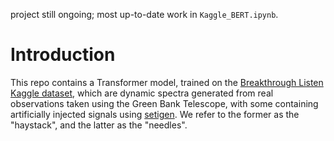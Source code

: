 project still ongoing; most up-to-date work in `Kaggle_BERT.ipynb`.

# Introduction

This repo contains a Transformer model, trained on the [Breakthrough Listen Kaggle dataset](https://www.kaggle.com/c/seti-breakthrough-listen/overview/data-information), which are dynamic spectra generated from real observations taken using the Green Bank Telescope, with some containing artificially injected signals using [setigen](https://github.com/bbrzycki/setigen). We refer to the former as the "haystack", and the latter as the "needles".
